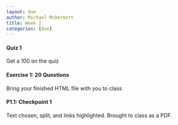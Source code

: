 ```yaml
---
layout: due
author: Michael McDermott
title: Week 2
categories: [due]
---
```


#### Quiz 1
Get a 100 on the quiz

#### Exercise 1: 20 Questions
Bring your finished HTML file with you to class

#### P1.1: Checkpoint 1
Text chosen, split, and links highlighted. Brought to class as a PDF.
